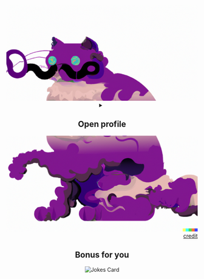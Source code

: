 <div align="center">
    <picture>
        <source media="(prefers-color-scheme: dark)" srcset="doc/cat1_dark.png">
        <source media="(prefers-color-scheme: light)" srcset="doc/cat1.png">
        <img alt="Dali's upper cat" src="doc/cat1.png">
    </picture>
    <details>
        <summary>
            <h2>Open profile</h2>
        </summary>
        <div align="center">
            <a href="https://git.io/typing-svg"><img src="https://readme-typing-svg.demolab.com?font=Nunito&weight=700&size=23&pause=300&color=BD3DF7&center=true&vCenter=true&width=470&lines=Hello+my+Friend%2C+I'm+Vencel+Bajnok;and+I'm+currently+studying+at+the+BME;I'm+on+my+way+to+become+a+punctual;and+trustworthy+computer+engineer" alt="Typing SVG" /></a>
        </div>
        <details>
            <summary><h3>About me</h3></summary>
            <div align="left">
                💡 &nbsp;I like to solve problems, learn new technologies and enjoy life outside. <br>
                🎓 &nbsp;I'm currently studying Computer Engineering at the Budapest University of Technology and Economics. <br>
                🌱 &nbsp;I'm on track for learning more about Artificial Intelligence, Systems Design and WEB development. <br>
                🏈 &nbsp;In my free time, I like doing outdoor sports of all kind and <br>
                🖌️ &nbsp;I also like painting, drawing and glass engraving. <br>
                ✉️ &nbsp;You can shoot me an email at <a href="mailto:bajnokvencel@edu.bme.hu">bajnokvencel@edu.bme.hu</a>! I'll try to respond as soon as I can. <br>    
            </div>
        </details>
        <details>
            <summary><h3>Technology stuff</h3></summary>
            <div align="left">
                <ul>
                    <li>
                        <strong>Currently working with:</strong>
                        <div align="center">
                            <img src="https://img.shields.io/badge/Java-ED8B00?style=for-the-badge&logo=openjdk&logoColor=white" alt="Java">
                            <img src="https://img.shields.io/badge/IntelliJIDEA-000000.svg?style=for-the-badge&logo=intellij-idea&logoColor=white" alt="IJ Idea">
                            <img src="https://img.shields.io/badge/Python-FFD43B?style=for-the-badge&logo=python&logoColor=blue" alt="Python">
                            <img src="https://img.shields.io/badge/Colab-F9AB00?style=for-the-badge&logo=googlecolab&color=525252" alt="Colab">
                            <img src="https://img.shields.io/badge/.NET-512BD4?style=for-the-badge&logo=dotnet&logoColor=white" alt=".NET">
                            <img src="https://img.shields.io/badge/C%23-239120?style=for-the-badge&logo=c-sharp&logoColor=white" alt="C#">
                            <img src="https://img.shields.io/badge/Visual_Studio-5C2D91?style=for-the-badge&logo=visual%20studio&logoColor=white" alt="VS 22">
                            <img src="https://img.shields.io/badge/Postman-FF6C37?style=for-the-badge&logo=Postman&logoColor=white" alt="Postman">
                            <img src="https://img.shields.io/badge/GIT-E44C30?style=for-the-badge&logo=git&logoColor=white" alt="Git">
                            <img src="https://img.shields.io/badge/Microsoft_SQL_Server-CC2927?style=for-the-badge&logo=microsoft-sql-server&logoColor=white" alt="MSSQL">
                        </div>
                    </li>
                    <li><strong>Other languages:</strong>
                        <div align="center">
                            <img src="https://img.shields.io/badge/C-00599C?style=for-the-badge&logo=c&logoColor=white" alt="C">
                            <img src="https://img.shields.io/badge/C%2B%2B-00599C?style=for-the-badge&logo=c%2B%2B&logoColor=white" alt="C++">
                            <img src="https://img.shields.io/badge/Dart-0175C2?style=for-the-badge&logo=dart&logoColor=white" alt="Dart">
                            <img src="https://img.shields.io/badge/Flutter-02569B?style=for-the-badge&logo=flutter&logoColor=white" alt="Flutter">
                            <img src="https://img.shields.io/badge/HTML5-E34F26?style=for-the-badge&logo=html5&logoColor=white" alt="Html">
                            <img src="https://img.shields.io/badge/JavaScript-323330?style=for-the-badge&logo=javascript&logoColor=F7DF1E" alt="JS">
                            <img src="https://img.shields.io/badge/Bootstrap-7952B3?style=for-the-badge&labelColor=7952B3&logoColor=ffffff&logo=bootstrap" alt="BootStrap">
                            <img src="https://img.shields.io/badge/Numpy-777BB4?style=for-the-badge&logo=numpy&logoColor=white" alt="NumPy">
                            <img src="https://img.shields.io/badge/Pandas-2C2D72?style=for-the-badge&logo=pandas&logoColor=white" alt="Pandas">
                        </div>
                    </li>
                    <li><strong>Other environments:</strong>
                        <div align="center">
                            <img src="https://img.shields.io/badge/CLion-000000?style=for-the-badge&logo=clion&logoColor=white" alt="CLion">
                            <img src="https://img.shields.io/badge/CMake-064F8C?style=for-the-badge&logo=cmake&logoColor=white" alt="CMAKE">
                            <img src="https://img.shields.io/badge/Oracle-F80000?style=for-the-badge&logo=Oracle&logoColor=white" alt="Oracle Sql Dev.">
                            <img src="https://img.shields.io/badge/Adobe%20Illustrator-FF9A00?style=for-the-badge&logo=adobe%20illustrator&logoColor=white" alt="Ai">
                            <img src="https://img.shields.io/badge/Adobe%20Photoshop-31A8FF?style=for-the-badge&logo=Adobe%20Photoshop&logoColor=black" alt="Ap">
                            <img src="https://img.shields.io/badge/Android-3DDC84?style=for-the-badge&labelColor=000000&logoColor=3DDC84&logo=android" alt="Android">
                            <img src="https://img.shields.io/badge/PyCharm-000000.svg?&style=for-the-badge&logo=PyCharm&logoColor=white" alt="PyCharm">
                            <img src="https://img.shields.io/badge/Notion-000000?style=for-the-badge&logo=notion&logoColor=white" alt="Notion">
                            <img src="https://img.shields.io/badge/Trello-0052CC?style=for-the-badge&logo=trello&logoColor=white" alt="Trello">
                            <img src="https://img.shields.io/badge/WSL-0a97f5?style=for-the-badge&logo=linux&logoColor=white" alt="WSL">
                        </div>
                    </li>
                </ul>
            </div>
        </details>
        <details>
            <summary><h3>Stats</h3></summary>
            <div align="center">
                <picture>
                    <source media="(prefers-color-scheme: dark)" srcset="https://github-readme-stats.vercel.app/api?username=Breinich&show_icons=true&hide_border=true&&count_private=true&include_all_commits=true&theme=dark">
                    <source media="(prefers-color-scheme: light)" srcset="https://github-readme-stats.vercel.app/api?username=Breinich&show_icons=true&hide_border=true&&count_private=true&include_all_commits=true">
                    <img height="180em" src="https://github-readme-stats.vercel.app/api?username=Breinich&show_icons=true&hide_border=true&&count_private=true&include_all_commits=true" alt="GitHub Stats"/>
                </picture>
                <picture>
                    <source media="(prefers-color-scheme: dark)" srcset="https://github-readme-stats.vercel.app/api/top-langs/?username=Breinich&show_icons=true&hide_border=true&layout=compact&langs_count=8&theme=dark">
                    <source media="(prefers-color-scheme: light)" srcset="https://github-readme-stats.vercel.app/api/top-langs/?username=Breinich&show_icons=true&hide_border=true&layout=compact&langs_count=8">
                    <img height="180em" src="https://github-readme-stats.vercel.app/api/top-langs/?username=Breinich&show_icons=true&hide_border=true&layout=compact&langs_count=8" alt="Top Languages"/>
                </picture>
                <br>
                <picture>
                    <source media="(prefers-color-scheme: dark)" srcset="https://github-readme-streak-stats.herokuapp.com/?user=Breinich&hide_border=true&theme=dark">
                    <source media="(prefers-color-scheme: light)" srcset="https://github-readme-streak-stats.herokuapp.com/?user=Breinich&hide_border=true">
                    <img height="180em" src="https://github-readme-streak-stats.herokuapp.com/?user=Breinich&hide_border=true" alt="GitHub Streak Stats"/>
                </picture>
                <br>
                NOTE: Top Languages does not indicate my skill level, it's a GitHub metric of which languages have the most code on my public GitHub account.
                <a href="https://Breinich.github.io/Breinich/">
                <picture>
                  <source media="(prefers-color-scheme: dark)" srcset="https://raw.githubusercontent.com/Breinich/Breinich/output/github-contribution-grid-snake-dark.svg" />
                  <source media="(prefers-color-scheme: light)" srcset="https://raw.githubusercontent.com/Breinich/Breinich/output/github-contribution-grid-snake.svg" />
                  <img alt="github-snake" src="https://raw.githubusercontent.com/Breinich/Breinich/output/github-contribution-grid-snake.svg" />
                </picture>
            </div>
        </details>
    </details>
    <picture>
        <source media="(prefers-color-scheme: dark)" srcset="doc/cat2_dark.png">
        <source media="(prefers-color-scheme: light)" srcset="doc/cat2.png">
        <img alt="Dali's bottomer cat" src="doc/cat2.png">
    </picture>
</div>
<div align="right"><a href="https://openai.com/product/dall-e-2">credit</a></div>

<div align="center">
    <h2>Bonus for you</h2>
    <picture>
        <source media="(prefers-color-scheme: dark)" srcset="https://readme-jokes.vercel.app/api?hideBorder&aColor=%23FFFFFF">
        <source media="(prefers-color-scheme: light)" srcset="https://readme-jokes.vercel.app/api?borderColor=%23000000&&bgColor=%23FFFFFF&aColor=%23000000">
        <img src="https://readme-jokes.vercel.app/api?borderColor=%23000000&bgColor=%23FFFFFF&aColor=%23FFFFFF" alt="Jokes Card"/>
    </picture>
</div>


